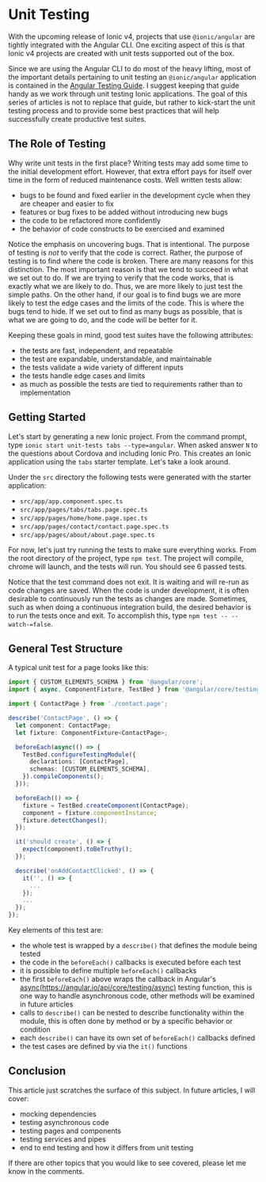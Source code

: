 # Unit Testing

With the upcoming release of Ionic v4, projects that use `@ionic/angular` are tightly integrated with the Angular CLI. One exciting aspect of this is that Ionic v4 projects are created with unit tests supported out of the box.

Since we are using the Angular CLI to do most of the heavy lifting, most of the important details pertaining to unit testing an `@ionic/angular` application is contained in the <a href="https://angular.io/guide/testing" target="_blank">Angular Testing Guide</a>. I suggest keeping that guide handy as we work through unit testing Ionic applications. The goal of this series of articles is not to replace that guide, but rather to kick-start the unit testing process and to provide some best practices that will help successfully create productive test suites.

## The Role of Testing

Why write unit tests in the first place? Writing tests may add some time to the initial development effort. However, that extra effort pays for itself over time in the form of reduced maintenance costs. Well written tests allow:

* bugs to be found and fixed earlier in the development cycle when they are cheaper and easier to fix
* features or bug fixes to be added without introducing new bugs
* the code to be refactored more confidently
* the behavior of code constructs to be exercised and examined

Notice the emphasis on uncovering bugs. That is intentional. The purpose of testing is *not* to verify that the code is correct. Rather, the purpose of testing is to find where the code is broken. There are many reasons for this distinction. The most important reason is that we tend to succeed in what we set out to do. If we are trying to verify that the code works, that is exactly what we are likely to do. Thus, we are more likely to just test the simple paths. On the other hand, if our goal is to find bugs we are more likely to test the edge cases and the limits of the code. This is where the bugs tend to hide. If we set out to find as many bugs as possible, that is what we are going to do, and the code will be better for it.

Keeping these goals in mind, good test suites have the following attributes:

* the tests are fast, independent, and repeatable
* the test are expandable, understandable, and maintainable
* the tests validate a wide variety of different inputs 
* the tests handle edge cases and limits
* as much as possible the tests are tied to requirements rather than to implementation

## Getting Started

Let's start by generating a new Ionic project. From the command prompt, type `ionic start unit-tests tabs --type=angular`. When asked answer `N` to the questions about Cordova and including Ionic Pro. This creates an Ionic application using the `tabs` starter template. Let's take a look around.

Under the `src` directory the following tests were generated with the starter application:

* `src/app/app.component.spec.ts`
* `src/app/pages/tabs/tabs.page.spec.ts`
* `src/app/pages/home/home.page.spec.ts`
* `src/app/pages/contact/contact.page.spec.ts`
* `src/app/pages/about/about.page.spec.ts`

For now, let's just try running the tests to make sure everything works. From the root directory of the project, type `npm test`. The project will compile, chrome will launch, and the tests will run. You should see 6 passed tests.

Notice that the test command does not exit. It is waiting and will re-run as code changes are saved. When the code is under development, it is often desirable to continuously run the tests as changes are made. Sometimes, such as when doing a continuous integration build, the desired behavior is to run the tests once and exit. To accomplish this, type `npm test -- --watch-=false`.

## General Test Structure

A typical unit test for a page looks like this:

```typescript
import { CUSTOM_ELEMENTS_SCHEMA } from '@angular/core';
import { async, ComponentFixture, TestBed } from '@angular/core/testing';

import { ContactPage } from './contact.page';

describe('ContactPage', () => {
  let component: ContactPage;
  let fixture: ComponentFixture<ContactPage>;

  beforeEach(async(() => {
    TestBed.configureTestingModule({
      declarations: [ContactPage],
      schemas: [CUSTOM_ELEMENTS_SCHEMA],
    }).compileComponents();
  }));

  beforeEach(() => {
    fixture = TestBed.createComponent(ContactPage);
    component = fixture.componentInstance;
    fixture.detectChanges();
  });

  it('should create', () => {
    expect(component).toBeTruthy();
  });

  describe('onAddContactClicked', () => {
    it('', () => {
      ...
    });
    ...
  });
});
```

Key elements of this test are:

* the whole test is wrapped by a `describe()` that defines the module being tested
* the code in the `beforeEach()` callbacks is executed before each test
* it is possible to define multiple `beforeEach()` callbacks
* the first `beforeEach()` above wraps the callback in Angular's [async(https://angular.io/api/core/testing/async)]() testing function, this is one way to handle asynchronous code, other methods will be examined in future articles
* calls to `describe()` can be nested to describe functionality within the module, this is often done by method or by a specific behavior or condition
* each `describe()` can have its own set of `beforeEach()` callbacks defined
* the test cases are defined by via the `it()` functions

## Conclusion

This article just scratches the surface of this subject. In future articles, I will cover:

* mocking dependencies
* testing asynchronous code
* testing pages and components
* testing services and pipes
* end to end testing and how it differs from unit testing

If there are other topics that you would like to see covered, please let me know in the comments.